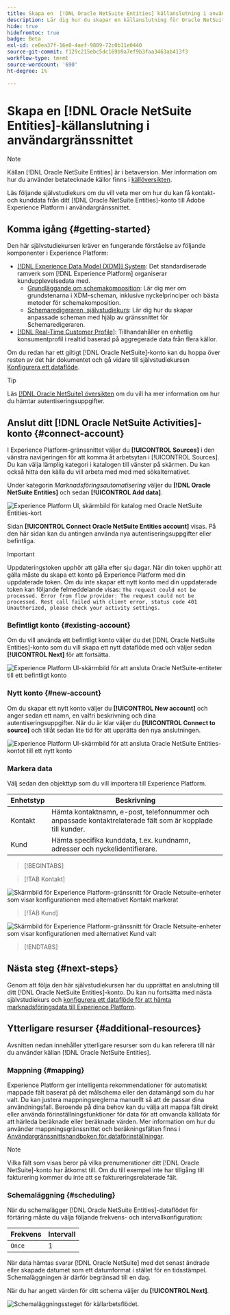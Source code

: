 ```yaml
---
title: Skapa en  [!DNL Oracle NetSuite Entities] källanslutning i användargränssnittet
description: Lär dig hur du skapar en källanslutning för Oracle NetSuite Entities med Adobe Experience Platform-gränssnittet.
hide: true
hidefromtoc: true
badge: Beta
exl-id: ce0ea37f-16e0-4aef-9809-72c0b11e0440
source-git-commit: f129c215ebc5dc169b9a7ef9b3faa3463ab413f3
workflow-type: tm+mt
source-wordcount: '690'
ht-degree: 1%

---
```


# Skapa en [!DNL Oracle NetSuite Entities]-källanslutning i användargränssnittet

>[!NOTE]
>
>Källan [!DNL Oracle NetSuite Entities] är i betaversion. Mer information om hur du använder betatecknade källor finns i [källöversikten](../../../../home.md#terms-and-conditions).

Läs följande självstudiekurs om du vill veta mer om hur du kan få kontakt- och kunddata från ditt [!DNL Oracle NetSuite Entities]-konto till Adobe Experience Platform i användargränssnittet.

## Komma igång {#getting-started}

Den här självstudiekursen kräver en fungerande förståelse av följande komponenter i Experience Platform:

* [[!DNL Experience Data Model (XDM)] System](../../../../../xdm/home.md): Det standardiserade ramverk som [!DNL Experience Platform] organiserar kundupplevelsedata med.
   * [Grundläggande om schemakomposition](../../../../../xdm/schema/composition.md): Lär dig mer om grundstenarna i XDM-scheman, inklusive nyckelprinciper och bästa metoder för schemakomposition.
   * [Schemaredigeraren, självstudiekurs](../../../../../xdm/tutorials/create-schema-ui.md): Lär dig hur du skapar anpassade scheman med hjälp av gränssnittet för Schemaredigeraren.
* [[!DNL Real-Time Customer Profile]](../../../../../profile/home.md): Tillhandahåller en enhetlig konsumentprofil i realtid baserad på aggregerade data från flera källor.

Om du redan har ett giltigt [!DNL Oracle NetSuite]-konto kan du hoppa över resten av det här dokumentet och gå vidare till självstudiekursen [Konfigurera ett dataflöde](../../dataflow/marketing-automation.md).

>[!TIP]
>
>Läs [[!DNL Oracle NetSuite] översikten](../../../../connectors/marketing-automation/oracle-netsuite.md) om du vill ha mer information om hur du hämtar autentiseringsuppgifter.

## Anslut ditt [!DNL Oracle NetSuite Activities]-konto {#connect-account}

I Experience Platform-gränssnittet väljer du **[!UICONTROL Sources]** i den vänstra navigeringen för att komma åt arbetsytan i [!UICONTROL Sources]. Du kan välja lämplig kategori i katalogen till vänster på skärmen. Du kan också hitta den källa du vill arbeta med med med sökalternativet.

Under kategorin *Marknadsföringsautomatisering* väljer du **[!DNL Oracle NetSuite Entities]** och sedan **[!UICONTROL Add data]**.

![Experience Platform UI, skärmbild för katalog med Oracle NetSuite Entities-kort](../../../../images/tutorials/create/marketing-automation/oracle-netsuite-entities/catalog-card.png)

Sidan **[!UICONTROL Connect Oracle NetSuite Entities account]** visas. På den här sidan kan du antingen använda nya autentiseringsuppgifter eller befintliga.

>[!IMPORTANT]
>
>Uppdateringstoken upphör att gälla efter sju dagar. När din token upphör att gälla måste du skapa ett konto på Experience Platform med din uppdaterade token. Om du inte skapar ett nytt konto med din uppdaterade token kan följande felmeddelande visas: `The request could not be processed. Error from flow provider: The request could not be processed. Rest call failed with client error, status code 401 Unauthorized, please check your activity settings.`

### Befintligt konto {#existing-account}

Om du vill använda ett befintligt konto väljer du det [!DNL Oracle NetSuite Entities]-konto som du vill skapa ett nytt dataflöde med och väljer sedan **[!UICONTROL Next]** för att fortsätta.

![Experience Platform UI-skärmbild för att ansluta Oracle NetSuite-entiteter till ett befintligt konto](../../../../images/tutorials/create/marketing-automation/oracle-netsuite-entities/existing.png)

### Nytt konto {#new-account}

Om du skapar ett nytt konto väljer du **[!UICONTROL New account]** och anger sedan ett namn, en valfri beskrivning och dina autentiseringsuppgifter. När du är klar väljer du **[!UICONTROL Connect to source]** och tillåt sedan lite tid för att upprätta den nya anslutningen.

![Experience Platform UI-skärmbild för att ansluta Oracle NetSuite Entities-kontot till ett nytt konto](../../../../images/tutorials/create/marketing-automation/oracle-netsuite-entities/new.png)

### Markera data

Välj sedan den objekttyp som du vill importera till Experience Platform.

| Enhetstyp | Beskrivning |
| --- | --- |
| Kontakt | Hämta kontaktnamn, e-post, telefonnummer och anpassade kontaktrelaterade fält som är kopplade till kunder. |
| Kund | Hämta specifika kunddata, t.ex. kundnamn, adresser och nyckelidentifierare. |

>[!BEGINTABS]

>[!TAB Kontakt]

![Skärmbild för Experience Platform-gränssnitt för Oracle Netsuite-enheter som visar konfigurationen med alternativet Kontakt markerat](../../../../images/tutorials/create/marketing-automation/oracle-netsuite-entities/select-data-contact.png)

>[!TAB Kund]

![Skärmbild för Experience Platform-gränssnitt för Oracle Netsuite-enheter som visar konfigurationen med alternativet Kund valt](../../../../images/tutorials/create/marketing-automation/oracle-netsuite-entities/select-data-customer.png)

>[!ENDTABS]

## Nästa steg {#next-steps}

Genom att följa den här självstudiekursen har du upprättat en anslutning till ditt [!DNL Oracle NetSuite Entities]-konto. Du kan nu fortsätta med nästa självstudiekurs och [konfigurera ett dataflöde för att hämta marknadsföringsdata till Experience Platform](../../dataflow/marketing-automation.md).

## Ytterligare resurser {#additional-resources}

Avsnitten nedan innehåller ytterligare resurser som du kan referera till när du använder källan [!DNL Oracle NetSuite Entities].

### Mappning {#mapping}

Experience Platform ger intelligenta rekommendationer för automatiskt mappade fält baserat på det målschema eller den datamängd som du har valt. Du kan justera mappningsreglerna manuellt så att de passar dina användningsfall. Beroende på dina behov kan du välja att mappa fält direkt eller använda förinställningsfunktioner för data för att omvandla källdata för att härleda beräknade eller beräknade värden. Mer information om hur du använder mappningsgränssnittet och beräkningsfälten finns i [Användargränssnittshandboken för dataförinställningar](../../../../../data-prep/ui/mapping.md).

>[!NOTE]
>
>Vilka fält som visas beror på vilka prenumerationer ditt [!DNL Oracle NetSuite]-konto har åtkomst till. Om du till exempel inte har tillgång till fakturering kommer du inte att se faktureringsrelaterade fält.

### Schemaläggning {#scheduling}

När du schemalägger [!DNL Oracle NetSuite Entities]-dataflödet för förtäring måste du välja följande frekvens- och intervallkonfiguration:

| Frekvens | Intervall |
| --- | --- |
| `Once` | 1 |

När data hämtas svarar [!DNL Oracle NetSuite] med det senast ändrade eller skapade datumet som ett datumformat i stället för en tidsstämpel. Schemaläggningen är därför begränsad till en dag.

När du har angett värden för ditt schema väljer du **[!UICONTROL Next]**.

![Schemaläggningssteget för källarbetsflödet.](../../../../images/tutorials/create/marketing-automation/oracle-netsuite-entities/scheduling.png)
